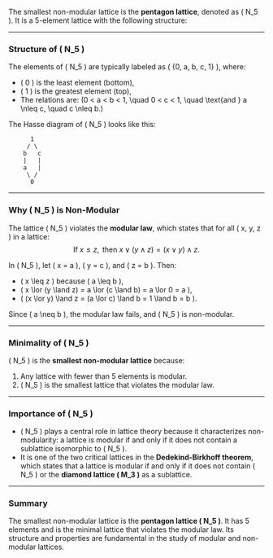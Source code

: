 The smallest non-modular lattice is the **pentagon lattice**, denoted as \( N_5 \). It is a 5-element lattice with the following structure:

---

### Structure of \( N_5 \)
The elements of \( N_5 \) are typically labeled as \( \{0, a, b, c, 1\} \), where:
- \( 0 \) is the least element (bottom),
- \( 1 \) is the greatest element (top),
- The relations are:
  \(0 < a < b < 1, \quad 0 < c < 1, \quad \text{and } a \nleq c, \quad c \nleq b.\)

The Hasse diagram of \( N_5 \) looks like this:

```
      1
     / \
    b   c
    |   |
    a   |
     \ /
      0
```

---

### Why \( N_5 \) is Non-Modular
The lattice \( N_5 \) violates the **modular law**, which states that for all \( x, y, z \) in a lattice:
$$
\text{If } x \leq z, \text{ then } x \lor (y \land z) = (x \lor y) \land z.
$$

In \( N_5 \), let \( x = a \), \( y = c \), and \( z = b \). Then:
- \( x \leq z \) because \( a \leq b \),
- \( x \lor (y \land z) = a \lor (c \land b) = a \lor 0 = a \),
- \( (x \lor y) \land z = (a \lor c) \land b = 1 \land b = b \).

Since \( a \neq b \), the modular law fails, and \( N_5 \) is non-modular.

---

### Minimality of \( N_5 \)
\( N_5 \) is the **smallest non-modular lattice** because:
1. Any lattice with fewer than 5 elements is modular.
2. \( N_5 \) is the smallest lattice that violates the modular law.

---

### Importance of \( N_5 \)
- \( N_5 \) plays a central role in lattice theory because it characterizes non-modularity: a lattice is modular if and only if it does not contain a sublattice isomorphic to \( N_5 \).
- It is one of the two critical lattices in the **Dedekind-Birkhoff theorem**, which states that a lattice is modular if and only if it does not contain \( N_5 \) or the **diamond lattice \( M_3 \)** as a sublattice.

---

### Summary
The smallest non-modular lattice is the **pentagon lattice \( N_5 \)**. It has 5 elements and is the minimal lattice that violates the modular law. Its structure and properties are fundamental in the study of modular and non-modular lattices.